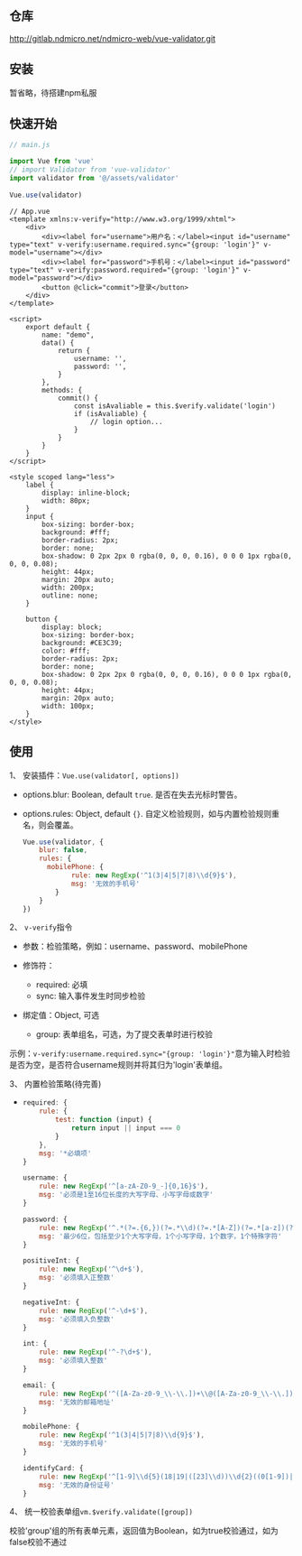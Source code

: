 ## 仓库

http://gitlab.ndmicro.net/ndmicro-web/vue-validator.git

## 安装

暂省略，待搭建npm私服

## 快速开始

```javascript
// main.js

import Vue from 'vue'
// import Validator from 'vue-validator'
import validator from '@/assets/validator'
 
Vue.use(validator)
```



```vue
// App.vue
<template xmlns:v-verify="http://www.w3.org/1999/xhtml">
    <div>
        <div><label for="username">用户名：</label><input id="username" type="text" v-verify:username.required.sync="{group: 'login'}" v-model="username"></div>
        <div><label for="password">手机号：</label><input id="password" type="text" v-verify:password.required="{group: 'login'}" v-model="password"></div>
        <button @click="commit">登录</button>
    </div>
</template>

<script>
    export default {
        name: "demo",
        data() {
            return {
                username: '',
                password: '',
            }
        },
        methods: {
            commit() {
                const isAvaliable = this.$verify.validate('login')
                if (isAvaliable) {
                    // login option...
                }
            }
        }
    }
</script>

<style scoped lang="less">
    label {
        display: inline-block;
        width: 80px;
    }
    input {
        box-sizing: border-box;
        background: #fff;
        border-radius: 2px;
        border: none;
        box-shadow: 0 2px 2px 0 rgba(0, 0, 0, 0.16), 0 0 0 1px rgba(0, 0, 0, 0.08);
        height: 44px;
        margin: 20px auto;
        width: 200px;
        outline: none;
    }

    button {
        display: block;
        box-sizing: border-box;
        background: #CE3C39;
        color: #fff;
        border-radius: 2px;
        border: none;
        box-shadow: 0 2px 2px 0 rgba(0, 0, 0, 0.16), 0 0 0 1px rgba(0, 0, 0, 0.08);
        height: 44px;
        margin: 20px auto;
        width: 100px;
    }
</style>
```

## 使用

1、 安装插件：`Vue.use(validator[, options])`

- options.blur: Boolean, default `true`. 是否在失去光标时警告。

- options.rules: Object, default `{}`. 自定义检验规则，如与内置检验规则重名，则会覆盖。

  ```javascript
  Vue.use(validator, {
      blur: false,
      rules: {
      	mobilePhone: {
              rule: new RegExp('^1(3|4|5|7|8)\\d{9}$'),
              msg: '无效的手机号'
          }
      }
  })
  ```

2、 `v-verify`指令

- 参数：检验策略，例如：username、password、mobilePhone

- 修饰符：
  - required: 必填
  - sync: 输入事件发生时同步检验

- 绑定值：Object, 可选
  - group: 表单组名，可选，为了提交表单时进行校验

示例：`v-verify:username.required.sync="{group: 'login'}"`意为输入时检验是否为空，是否符合username规则并将其归为'login'表单组。

3、 内置检验策略(待完善)

- ```javascript
  required: {
      rule: {
          test: function (input) {
              return input || input === 0
          }
      },
      msg: '*必填项'
  }
  
  username: {
      rule: new RegExp('^[a-zA-Z0-9_-]{0,16}$'),
      msg: '必须是1至16位长度的大写字母、小写字母或数字'
  }
  
  password: {
      rule: new RegExp('^.*(?=.{6,})(?=.*\\d)(?=.*[A-Z])(?=.*[a-z])(?=.*[!@#$%^&*? ]).*$'),
      msg: '最少6位，包括至少1个大写字母，1个小写字母，1个数字，1个特殊字符'
  }
  
  positiveInt: {
      rule: new RegExp('^\d+$'),
      msg: '必须填入正整数'
  }
  
  negativeInt: {
      rule: new RegExp('^-\d+$'),
      msg: '必须填入负整数'
  }
  
  int: {
      rule: new RegExp('^-?\d+$'),
      msg: '必须填入整数'
  }
  
  email: {
      rule: new RegExp('^([A-Za-z0-9_\\-\\.])+\\@([A-Za-z0-9_\\-\\.])+\\.([A-Za-z]{2,4})$'),
      msg: '无效的邮箱地址'
  }
  
  mobilePhone: {
      rule: new RegExp('^1(3|4|5|7|8)\\d{9}$'),
      msg: '无效的手机号'
  }
  
  identifyCard: {
      rule: new RegExp('^[1-9]\\d{5}(18|19|([23]\\d))\\d{2}((0[1-9])|(10|11|12))(([0-2][1-9])|10|20|30|31)\\d{3}[0-9Xx]$'),
      msg: '无效的身份证号'
  }
  ```

4、 统一校验表单组`vm.$verify.validate([group])`

   校验'group'组的所有表单元素，返回值为Boolean，如为true校验通过，如为false校验不通过





